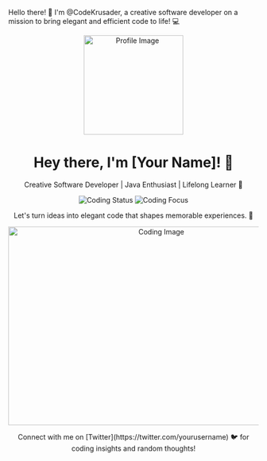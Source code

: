 Hello there! 👋 I'm @CodeKrusader, a creative software developer on a mission to bring elegant and efficient code to life! 💻

<div align="center">
  <img src="https://your-image-url-here.png" alt="Profile Image" width="200" height="200" />
</div>

<h1 align="center">Hey there, I'm [Your Name]! 👋</h1>

<p align="center">
  Creative Software Developer | Java Enthusiast | Lifelong Learner 🚀
</p>

<p align="center">
  <img src="https://img.shields.io/badge/Status-Coding%20%E2%9C%8F-9cf" alt="Coding Status" />
  <img src="https://img.shields.io/badge/Focus-Java%20%26%20AL-ff69b4" alt="Coding Focus" />
</p>

<p align="center">
  Let's turn ideas into elegant code that shapes memorable experiences. 🌟
</p>

<div align="center">
  <img src="https://your-coding-image-url-here.png" alt="Coding Image" width="600" height="400" />
</div>

<p align="center">
  Connect with me on [Twitter](https://twitter.com/yourusername) 🐦 for coding insights and random thoughts!
</p>
